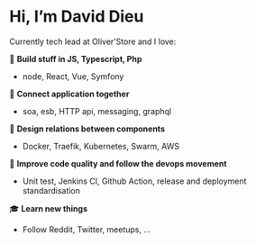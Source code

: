 # Hi, I’m David Dieu

Currently tech lead at Oliver’Store and I love:

:construction: **Build stuff in JS, Typescript, Php**
- node, React, Vue, Symfony

:electric_plug: **Connect application together**
- soa, esb, HTTP api, messaging, graphql

:microscope: **Design relations between components**
- Docker, Traefik, Kubernetes, Swarm, AWS

:mag_right: **Improve code quality and follow the devops movement**
- Unit test, Jenkins CI, Github Action, release and deployment standardisation

:mortar_board: **Learn new things**
- Follow Reddit, Twitter, meetups, …